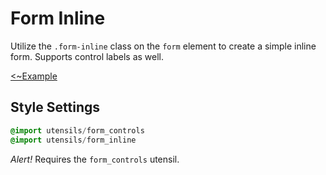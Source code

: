 # Form Inline
Utilize the `.form-inline` class on the `form` element to create a simple
inline form. Supports control labels as well.

[<~Example](markup/form_inline.html.haml)


## Style Settings
```sass
@import utensils/form_controls
@import utensils/form_inline
```

_Alert!_ Requires the `form_controls` utensil.


